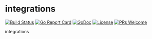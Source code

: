 # integrations

[![Build Status](https://api.travis-ci.org/nortonlifelock/integrations.svg?branch=master)](https://travis-ci.org/nortonlifelock/integrations)
[![Go Report Card](https://goreportcard.com/badge/github.com/nortonlifelock/integrations)](https://goreportcard.com/report/github.com/nortonlifelock/integrations)
[![GoDoc](https://godoc.org/github.com/nortonlifelock/integrations?status.svg)](https://godoc.org/github.com/nortonlifelock/integrations)
[![License](https://img.shields.io/badge/License-Apache%202.0-blue.svg)](https://opensource.org/licenses/Apache-2.0) [![PRs Welcome](https://img.shields.io/badge/PRs-welcome-brightgreen.svg)](http://makeapullrequest.com)

integrations
